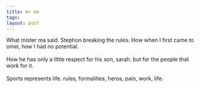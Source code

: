 ```yaml
---
title: mr ma
tags: 
layout: post
---
```

What mister ma said.  Stephon breaking the rules.  How when I first came to omei, how I had no potential.  <br /><br />How he has only a little respect for his son, sarah. but for the people that work for it.<br /><br />Sports represents life.  rules, formalities, heros, pain, work, life.
